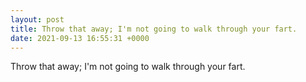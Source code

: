 ```yaml
---
layout: post
title: Throw that away; I'm not going to walk through your fart.
date: 2021-09-13 16:55:31 +0000
---
```


Throw that away; I'm not going to walk through your fart.

